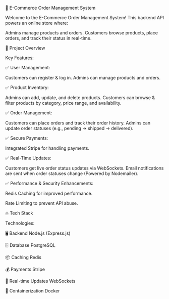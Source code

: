 🛒 E-Commerce Order Management System 

Welcome to the E-Commerce Order Management System! This backend API powers an online store where:

Admins manage products and orders.
Customers browse products, place orders, and track their status in real-time.

🎯 Project Overview

  Key Features:

✅ User Management:

Customers can register & log in.
Admins can manage products and orders.

✅ Product Inventory:

Admins can add, update, and delete products.
Customers can browse & filter products by category, price range, and availability.

✅ Order Management:

Customers can place orders and track their order history.
Admins can update order statuses (e.g., pending → shipped → delivered).

✅ Secure Payments:

Integrated Stripe for handling payments.

✅ Real-Time Updates:

Customers get live order status updates via WebSockets.
Email notifications are sent when order statuses change (Powered by Nodemailer).

✅ Performance & Security Enhancements:

Redis Caching for improved performance.

Rate Limiting to prevent API abuse.

🔥 Tech Stack

Technologies:	

🖥 Backend  	Node.js (Express.js)

🗄 Database	  PostgreSQL

📦 Caching 	   Redis

💰 Payments  	Stripe

🔄 Real-time Updates   	WebSockets

🐳 Containerization   	Docker
